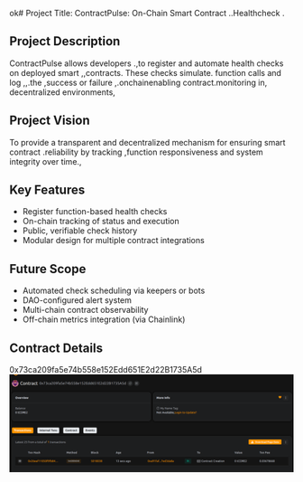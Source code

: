 ok# Project Title: ContractPulse: On-Chain Smart Contract ..Healthcheck .
  
## Project Description

ContractPulse  allows developers .,to register and automate health checks on deployed smart ,,contracts. These checks simulate. function calls and log ,,.the  ,success or failure ,.onchainenabling contract.monitoring in,  decentralized environments,
 
## Project Vision 
 
To provide a transparent and decentralized mechanism for ensuring smart contract .reliability by tracking ,function responsiveness and system integrity over time.,

## Key Features

- Register function-based health checks
- On-chain tracking of status and execution
- Public, verifiable check history
- Modular design for multiple contract  integrations

## Future Scope

- Automated check scheduling via keepers or bots
- DAO-configured alert system
- Multi-chain contract observability 
- Off-chain metrics integration (via Chainlink)

## Contract Details
0x73ca209fa5e74b558e152Edd651E2d22B1735A5d
![alt text](image.png)
